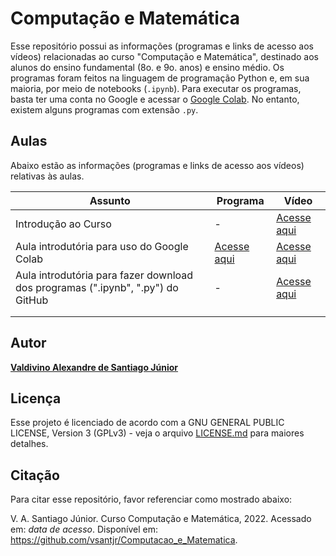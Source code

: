 # Computação e Matemática

Esse repositório possui as informações (programas e links de acesso aos vídeos) relacionadas ao curso "Computação e Matemática", destinado aos alunos do ensino fundamental (8o. e 9o. anos) e ensino médio. Os programas foram feitos na linguagem de programação Python e, em sua maioria, por meio de notebooks (`.ipynb`). Para executar os programas, basta ter uma conta no Google e acessar o [Google Colab](https://colab.research.google.com/). No entanto, existem alguns programas com extensão `.py`.

## Aulas

Abaixo estão as informações (programas e links de acesso aos vídeos) relativas às aulas.

| Assunto | Programa | Vídeo | 
| -------------- | -------------- |--------------|
| Introdução ao Curso | - | [Acesse aqui](https://www.youtube.com/watch?v=mKq1QJO6E-E&t=16s) |
| Aula introdutória para uso do Google Colab| [Acesse aqui](https://github.com/vsantjr/Computacao_e_Matematica/blob/master/CompMatUpload.ipynb) | [Acesse aqui](https://www.youtube.com/watch?v=J_ugvSmOVtg) |
| Aula introdutória para fazer download dos programas (".ipynb", ".py") do GitHub | - | [Acesse aqui](https://www.youtube.com/watch?v=dJsK2uhmSbk) |
| | | |
| | | |




## Autor

[**Valdivino Alexandre de Santiago J&uacute;nior**](https://www.linkedin.com/in/valdivino-alexandre-de-santiago-j%C3%BAnior-103109206/?locale=en_US)

## Licença

Esse projeto é licenciado de acordo com a GNU GENERAL PUBLIC LICENSE, Version 3 (GPLv3) - veja o arquivo [LICENSE.md](LICENSE) para maiores detalhes.

## Citação

Para citar esse repositório, favor referenciar como mostrado abaixo:

V. A. Santiago J&uacute;nior. Curso Computação e Matemática, 2022. Acessado em: *data de acesso*. Disponível em: https://github.com/vsantjr/Computacao_e_Matematica. 


